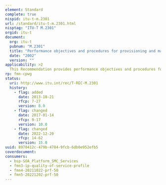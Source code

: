 ```yaml
---
element: Standard
complete: true
nispid: itu-t-m.2301
url: /standard/itu-t-m.2301.html
nisptag: "ITU-T M.2301"
orgid: itu-t
document:
  org: itu-t
  pubnum: "M.2301"
  title: "Performance objectives and procedures for provisioning and maintenance of IP-based networks"
  date: "2002"
  version: ""
applicability: >2
  This Recommendation provides performance objectives and procedures for provisioning and maintenance of IP-based networks. It focuses attention on parameters that significantly affect the quality of service perceived by the customer, and the methods of measuring those parameters. These include those parameters that affect delay performance at the application layer. Performance limits for temporary dial-up access links, end-customer owned portions and MPLS networks are not covered by this Recommendation and are for further study. However, the performance of fixed access links, whose routing does not change, is covered.
rp: fmn-cpwg
status:
  uri: http://www.itu.int/rec/T-REC-M.2301
  history: 
    - flag: added
      date: 2013-10-21
      rfcp: 7-27
      version: 8.0
    - flag: changed
      date: 2017-01-14
      rfcp: 9-17
      version: 10.0
    - flag: changed
      date: 2022-12-20
      rfcp: 14-62
      version: 15.0
uuid: 8970412c-479b-4784-9fcb-6db0e952efb5
coverdocument:
consumers:
  - bsp-SOA_Platform_SMC_Services
  - fmn3-ip-quality-of-service-profile
  - fmn4-20211022-prf-50
  - fmn5-20221202-prf-50
---
```

